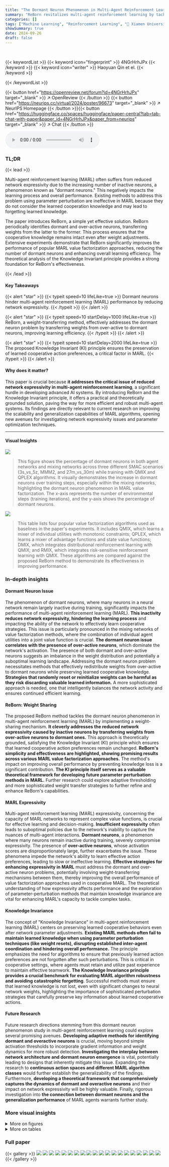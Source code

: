 ```yaml
---
title: "The Dormant Neuron Phenomenon in Multi-Agent Reinforcement Learning Value Factorization"
summary: "ReBorn revitalizes multi-agent reinforcement learning by tackling dormant neurons, boosting network expressivity and learning efficiency."
categories: []
tags: ["Machine Learning", "Reinforcement Learning", "🏢 Xiamen University",]
showSummary: true
date: 2024-09-26
draft: false
---
```


<br>

{{< keywordList >}}
{{< keyword icon="fingerprint" >}} 4NGrHrhJPx {{< /keyword >}}
{{< keyword icon="writer" >}} Haoyuan Qin et el. {{< /keyword >}}
 
{{< /keywordList >}}

{{< button href="https://openreview.net/forum?id=4NGrHrhJPx" target="_blank" >}}
↗ OpenReview
{{< /button >}}
{{< button href="https://neurips.cc/virtual/2024/poster/96673" target="_blank" >}}
↗ NeurIPS Homepage
{{< /button >}}{{< button href="https://huggingface.co/spaces/huggingface/paper-central?tab=tab-chat-with-paper&paper_id=4NGrHrhJPx&paper_from=neurips" target="_blank" >}}
↗ Chat
{{< /button >}}



<audio controls>
    <source src="https://ai-paper-reviewer.com/4NGrHrhJPx/podcast.wav" type="audio/wav">
    Your browser does not support the audio element.
</audio>


### TL;DR


{{< lead >}}

Multi-agent reinforcement learning (MARL) often suffers from reduced network expressivity due to the increasing number of inactive neurons, a phenomenon known as "dormant neurons."  This negatively impacts the learning process and overall performance.  Existing methods to address this problem using parameter perturbation are ineffective in MARL because they do not consider the learned cooperation knowledge and may lead to forgetting learned knowledge. 

The paper introduces ReBorn, a simple yet effective solution. ReBorn periodically identifies dormant and over-active neurons, transferring weights from the latter to the former.  This process ensures that the cooperative knowledge remains intact even after weight adjustments.  Extensive experiments demonstrate that ReBorn significantly improves the performance of popular MARL value factorization approaches, reducing the number of dormant neurons and enhancing overall learning efficiency. The theoretical analysis of the Knowledge Invariant principle provides a strong foundation for ReBorn's effectiveness.

{{< /lead >}}


#### Key Takeaways

{{< alert "star" >}}
{{< typeit speed=10 lifeLike=true >}} Dormant neurons hinder multi-agent reinforcement learning (MARL) performance by reducing network expressivity. {{< /typeit >}}
{{< /alert >}}

{{< alert "star" >}}
{{< typeit speed=10 startDelay=1000 lifeLike=true >}} ReBorn, a weight-transferring method, effectively addresses the dormant neuron problem by transferring weights from over-active to dormant neurons, improving learning efficiency. {{< /typeit >}}
{{< /alert >}}

{{< alert "star" >}}
{{< typeit speed=10 startDelay=2000 lifeLike=true >}} The proposed Knowledge Invariant (KI) principle ensures the preservation of learned cooperative action preferences, a critical factor in MARL. {{< /typeit >}}
{{< /alert >}}

#### Why does it matter?
This paper is crucial because **it addresses the critical issue of reduced network expressivity in multi-agent reinforcement learning**, a significant hurdle in developing advanced AI systems.  By introducing ReBorn and the Knowledge Invariant principle, it offers a practical and theoretically grounded solution, paving the way for more efficient and robust multi-agent systems. Its findings are directly relevant to current research on improving the scalability and generalization capabilities of MARL algorithms, opening new avenues for investigating network expressivity issues and parameter optimization techniques.

------
#### Visual Insights



![](https://ai-paper-reviewer.com/4NGrHrhJPx/figures_3_1.jpg)

> This figure shows the percentage of dormant neurons in both agent networks and mixing networks across three different SMAC scenarios (3s_vs_5z, MMM2, and 27m_vs_30m) while training with QMIX and QPLEX algorithms.  It visually demonstrates the increase in dormant neurons over training steps, especially within the mixing networks, highlighting the dormant neuron phenomenon in MARL value factorization. The x-axis represents the number of environmental steps (training iterations), and the y-axis shows the percentage of dormant neurons.





![](https://ai-paper-reviewer.com/4NGrHrhJPx/tables_20_1.jpg)

> This table lists four popular value factorization algorithms used as baselines in the paper's experiments.  It includes QMIX, which learns a mixer of individual utilities with monotonic constraints; QPLEX, which learns a mixer of advantage functions and state value functions; DMIX, which integrates distributional reinforcement learning with QMIX; and RMIX, which integrates risk-sensitive reinforcement learning with QMIX.  These algorithms are compared against the proposed ReBorn method to demonstrate its effectiveness in improving performance.





### In-depth insights


#### Dormant Neuron Issue
The phenomenon of dormant neurons, where many neurons in a neural network remain largely inactive during training, significantly impacts the performance of multi-agent reinforcement learning (MARL).  **This inactivity reduces network expressivity, hindering the learning process** and impacting the ability of the network to effectively learn cooperative strategies.  This issue is particularly pronounced in the mixing networks of value factorization methods, where the combination of individual agent utilities into a joint value function is crucial.  **The dormant neuron issue correlates with the presence of over-active neurons**, which dominate the network's activation. The presence of both dormant and over-active neurons suggests an imbalance in the weight distribution and potentially a suboptimal learning landscape.  Addressing the dormant neuron problem necessitates methods that effectively redistribute weights from over-active to dormant neurons while preserving learned cooperative knowledge. **Strategies that randomly reset or reinitialize weights can be harmful as they risk discarding valuable learned information.**  A more sophisticated approach is needed, one that intelligently balances the network activity and ensures continued efficient learning.

#### ReBorn: Weight Sharing
The proposed ReBorn method tackles the dormant neuron phenomenon in multi-agent reinforcement learning (MARL) by implementing a weight-sharing mechanism.  **It cleverly addresses the reduced network expressivity caused by inactive neurons by transferring weights from over-active neurons to dormant ones.** This approach is theoretically grounded, satisfying the Knowledge Invariant (KI) principle which ensures that learned cooperative action preferences remain unchanged.  **ReBorn's simplicity and effectiveness are highlighted, showing promising results across various MARL value factorization approaches.**  The method's impact on improving overall performance by preventing knowledge loss is a significant contribution.  **The KI principle itself serves as a valuable theoretical framework for developing future parameter perturbation methods in MARL.**  Further research could explore adaptive thresholding and more sophisticated weight transfer strategies to further refine and enhance ReBorn's capabilities.

#### MARL Expressivity
Multi-agent reinforcement learning (MARL) expressivity, concerning the capacity of MARL networks to represent complex value functions, is crucial for effective learning and decision-making.  **Insufficient expressivity** often leads to suboptimal policies due to the network's inability to capture the nuances of multi-agent interactions.  **Dormant neurons**, a phenomenon where many neurons remain inactive during training, severely compromise expressivity.  The presence of **over-active neurons**, whose activation scores are disproportionately large, further exacerbates the issue.  These phenomena impede the network's ability to learn effective action preferences, leading to slow or ineffective learning.  **Effective strategies for enhancing expressivity in MARL** must address the dormant and over-active neuron problems, potentially involving weight-transferring mechanisms between them, thereby improving the overall performance of value factorization approaches used in cooperative MARL. The theoretical understanding of how expressivity affects performance and the exploration of parameter-perturbation methods that maintain knowledge invariance are vital for enhancing MARL's capacity to tackle complex tasks.

#### Knowledge Invariance
The concept of "Knowledge Invariance" in multi-agent reinforcement learning (MARL) centers on preserving learned cooperative behaviors even after network parameter adjustments.  **Existing MARL methods often fail to maintain learned knowledge when using parameter perturbation techniques (like weight resets), disrupting established inter-agent coordination and hindering overall performance.**  The principle emphasizes the need for algorithms to ensure that previously learned action preferences are not forgotten after such perturbations. This is critical in cooperative settings, where agents must retain and utilize past experience to maintain effective teamwork.  **The Knowledge Invariance principle provides a crucial benchmark for evaluating MARL algorithm robustness and avoiding catastrophic forgetting**.  Successful methods must ensure that learned knowledge is not lost, even with significant changes to neural network weights, highlighting the importance of sophisticated perturbation strategies that carefully preserve key information about learned cooperative actions.

#### Future Research
Future research directions stemming from this dormant neuron phenomenon study in multi-agent reinforcement learning could explore several promising avenues. **Developing adaptive methods for identifying dormant and overactive neurons** is crucial, moving beyond simple activation thresholds to incorporate gradient information and weight dynamics for more robust detection.  **Investigating the interplay between network architecture and dormant neuron emergence** is vital, potentially leading to designs that inherently mitigate this issue.  Expanding the research to **continuous action spaces and different MARL algorithm classes** would further establish the generalizability of the findings.  Furthermore, **developing a theoretical framework that comprehensively captures the dynamics of dormant and overactive neurons** and their impact on network expressivity will be highly valuable. Finally, rigorous investigation into **the connection between dormant neurons and the generalization performance** of MARL agents warrants further study.


### More visual insights

<details>
<summary>More on figures
</summary>


![](https://ai-paper-reviewer.com/4NGrHrhJPx/figures_3_2.jpg)

> This figure demonstrates three key findings related to dormant neurons in multi-agent reinforcement learning. (a) shows that as the number of dormant neurons in a simple mixing network increases, the mean squared error (MSE) loss also increases, indicating a negative impact on network expressivity. (b) illustrates how the percentage of dormant neurons in a QMIX mixing network changes with varying target network update intervals; smaller intervals (more non-stationarity) lead to higher dormant neuron percentages. Finally, (c) shows the distribution of normalized activation scores (NAS) for the top 25 most active neurons, highlighting the existence of over-active neurons with significantly larger scores than the rest.


![](https://ai-paper-reviewer.com/4NGrHrhJPx/figures_4_1.jpg)

> This figure analyzes over-active neurons in the QMIX mixing network. Subfigure (a) shows the percentage contribution of dormant neurons, over-active neurons, and the sum of normalized activation scores (NAS) of over-active neurons over time. Subfigure (b) illustrates the overlap between dormant and over-active neurons across different training iterations. Subfigure (c) shows the percentage of dormant neurons that become dormant again after applying the ReDo method.


![](https://ai-paper-reviewer.com/4NGrHrhJPx/figures_5_1.jpg)

> The figure illustrates the ReBorn mechanism.  It shows an over-active neuron (orange) whose weights (win, wout, bx) are redistributed to M randomly selected dormant neurons (grey).  The dormant neurons become 'reborn neurons' (yellow). The weights of the reborn neurons are adjusted using αi and βi, which are randomly sampled from specified ranges to introduce variation.  This weight transfer aims to alleviate the dormant neuron phenomenon by balancing neuron activity.


![](https://ai-paper-reviewer.com/4NGrHrhJPx/figures_7_1.jpg)

> This figure shows the results of applying the ReBorn method to various value factorization algorithms (QMIX, QPLEX, RMIX) in different environments.  The plots show the test win rate (a, b) and return (c) for three different environments: 3s5z_vs_3s6z, MMM2, and predator-prey small. Additionally, the plots demonstrate the percentage of dormant neurons over time for each algorithm in the same three environments (d, e, f).  The results illustrate that ReBorn improves the performance and reduces the number of dormant neurons across various algorithms and environments.


![](https://ai-paper-reviewer.com/4NGrHrhJPx/figures_8_1.jpg)

> The figure compares the performance of ReBorn against other parameter perturbation methods (ReDo, ReSet, SR, MARR) that satisfy the Knowledge Invariant (KI) principle across various MARL value factorization algorithms (QMIX, QPLEX, RMIX) and environments (MMM2, 27m_vs_30m, predator-prey large). The results demonstrate that ReBorn consistently outperforms other methods in terms of win rate, dormant neuron ratio, and over-active neuron sum ratio, highlighting its effectiveness in addressing the dormant neuron phenomenon while preserving learned cooperation knowledge.


![](https://ai-paper-reviewer.com/4NGrHrhJPx/figures_8_2.jpg)

> The figure demonstrates the importance of adhering to the Knowledge Invariance (KI) principle in the ReBorn method.  It shows the test win rate for three different MARL algorithms (QMIX, QPLEX, RMIX) in the MMM2 scenario of the StarCraft Multi-Agent Challenge (SMAC) environment.  Each algorithm is tested with and without the KI principle being satisfied. Results indicate that adhering to the KI principle significantly improves performance, while violating it leads to performance drops.  This highlights the importance of the KI principle for effective MARL.


![](https://ai-paper-reviewer.com/4NGrHrhJPx/figures_9_1.jpg)

> This figure compares the performance of ReBorn against other methods that also satisfy the Knowledge Invariant principle on three different MARL value factorization algorithms (QMIX, QPLEX, RMIX).  Each subplot shows the test win rate over environmental steps.  The comparison demonstrates the effectiveness of ReBorn, which outperforms alternative KI-satisfying methods in improving the performance of these algorithms.  The different variants of ReBorn (ReDo, ReSet, Reverse ReDo, Pruning) are compared to the baseline ReBorn method to highlight the impact of different weight-sharing strategies.


![](https://ai-paper-reviewer.com/4NGrHrhJPx/figures_9_2.jpg)

> This figure presents an ablation study on the hyperparameters of the ReBorn algorithm. It shows the impact of varying the dormant neuron threshold (α), the over-active neuron threshold (β), and the ReBorn interval (T) on the algorithm's performance.  The results illustrate the sensitivity of the ReBorn algorithm to these hyperparameters and suggest that appropriate settings are essential for optimal performance.  Specifically, it demonstrates how finding the right balance in identifying dormant and over-active neurons and their weight redistribution frequency affects the overall performance and the reduction of dormant neurons.


![](https://ai-paper-reviewer.com/4NGrHrhJPx/figures_15_1.jpg)

> This figure illustrates an example demonstrating that the ReDo method fails to satisfy the Knowledge Invariant (KI) principle.  It shows a three-layer mixing network before and after applying the ReDo parameter perturbation method. The network processes a joint state-action history (τ) and joint actions (u), producing a joint state-action value function Q(τ, u).  The weights of the network are shown, and the left side depicts the network before ReDo, while the right side displays it after ReDo.  Importantly, ReDo modifies the weights of dormant neurons (represented in blue), and the optimal joint action changes after the application of ReDo, violating the KI principle which mandates that learned action preferences remain unchanged after parameter perturbation.  The figure uses a simplified example to clearly showcase this violation.


![](https://ai-paper-reviewer.com/4NGrHrhJPx/figures_16_1.jpg)

> This figure illustrates how the ReSet method, a parameter perturbation technique, fails to satisfy the Knowledge Invariant (KI) principle in the context of multi-agent reinforcement learning (MARL).  The left side shows the initial state of a simple mixing network with weights assigned to neurons, while the right side depicts the network after ReSet's application.  The transformation highlights changes in optimal actions due to the weight re-initialization, specifically that the re-initialization process in ReSet does not preserve previously learned knowledge.


![](https://ai-paper-reviewer.com/4NGrHrhJPx/figures_23_1.jpg)

> This figure shows the percentage of dormant neurons in the agent and mixing networks of QMIX and QPLEX across three different SMAC scenarios: 3s_vs_5z, MMM2, and 27m_vs_30m.  The x-axis represents environmental steps, and the y-axis represents the percentage of dormant neurons.  The figure demonstrates that the dormant neuron phenomenon, where an increasing number of neurons become inactive during training, is more prominent in the mixing network than in the agent network, and that this phenomenon is more severe in scenarios with a larger number of agents.


![](https://ai-paper-reviewer.com/4NGrHrhJPx/figures_24_1.jpg)

> This figure displays the results of applying the ReBorn algorithm to various value factorization algorithms within the SMACv2 environment. It showcases the impact of ReBorn on the test win rate and dormant neuron percentage across three different SMACv2 scenarios: 10gen_zerg, 10gen_terran, and 10gen_protoss.  Each subfigure presents the performance of QMIX and QPLEX, both with and without ReBorn, demonstrating how the algorithm affects the test win rate and reduces the number of dormant neurons.  The results illustrate that ReBorn improves performance in various scenarios by addressing the dormant neuron phenomenon in multi-agent reinforcement learning value factorization.


![](https://ai-paper-reviewer.com/4NGrHrhJPx/figures_24_2.jpg)

> This figure analyzes over-active neurons in the QMIX mixing network.  Subfigure (a) shows the contribution of dormant and over-active neurons to the total activation over time.  Subfigure (b) illustrates the overlap between dormant and over-active neurons across different training iterations, showing persistence. Subfigure (c) shows the percentage of dormant neurons that remain dormant after applying the ReDo method (a parameter perturbation technique), highlighting the persistence of dormant neurons.


![](https://ai-paper-reviewer.com/4NGrHrhJPx/figures_24_3.jpg)

> This figure displays the results of the ReBorn algorithm on three different environments: 3s5z_vs_3s6z, MMM2, and predator-prey small.  For each environment, it shows the test win rate (a-c) and the percentage of dormant neurons over time (d-f) for four different value factorization algorithms (QMIX, QPLEX, RMIX) with and without the ReBorn method. The results demonstrate that ReBorn improves the performance of various value factorization algorithms by reducing the percentage of dormant neurons.


![](https://ai-paper-reviewer.com/4NGrHrhJPx/figures_25_1.jpg)

> The figure displays the percentage of dormant neurons in agent networks and mixing networks for different MARL algorithms (QMIX, QPLEX) across three SMAC scenarios (3s vs 5z, MMM2, 27m vs 30m).  It visually demonstrates the increase in dormant neurons over environmental steps, particularly within the mixing network, and how this increase correlates with the number of agents involved in the scenario.  The graphs highlight that the dormant neuron phenomenon is more pronounced in the mixing network compared to the agent networks across different scenarios and algorithms. 


![](https://ai-paper-reviewer.com/4NGrHrhJPx/figures_25_2.jpg)

> This figure demonstrates that ReBorn enhances the performance of multiple value factorization algorithms (QMIX, QPLEX, RMIX) across different environments (3s5z_vs_3s6z, MMM2, predator-prey small).  Specifically, it shows the test win rate and return improvements in (a), (b), and (c) respectively, and illustrates the reduction in dormant neurons' percentage for each environment in (d), (e), and (f).


</details>




<details>
<summary>More on tables
</summary>


![](https://ai-paper-reviewer.com/4NGrHrhJPx/tables_20_2.jpg)
> This table lists the hyperparameters used for four different value factorization algorithms (QMIX, QPLEX, DMIX, and RMIX) in the experiments.  These hyperparameters control various aspects of the training process, including the exploration strategy (epsilon greedy), batch size, buffer size, learning rate, optimizer, runner type, mixing network dimensions, target update interval, discount factor, dormant neuron threshold, over-active neuron threshold, and the execution interval.  The values provided represent the settings used in the experiments reported in the paper.

![](https://ai-paper-reviewer.com/4NGrHrhJPx/tables_21_1.jpg)
> This table summarizes the different methods used in the experimental section. It shows the application of ReBorn, ReDo, and ReSet to different parts of the algorithms (Mixing Network vs. Whole Network) and whether the Knowledge Invariant principle is satisfied.

![](https://ai-paper-reviewer.com/4NGrHrhJPx/tables_21_2.jpg)
> This table shows different configurations used in the Predator-prey environment. Each configuration varies in the number of predators, the number of preys, the map size, and the reward given for capturing a prey.  This allows researchers to test the algorithms in different levels of complexity.

![](https://ai-paper-reviewer.com/4NGrHrhJPx/tables_22_1.jpg)
> This table lists five scenarios from the StarCraft Multi-Agent Challenge (SMAC) used in the paper's experiments.  For each scenario, it provides the difficulty level, the types and number of allied units controlled by the MARL agents, and the types and number of enemy units controlled by the game's built-in AI.

![](https://ai-paper-reviewer.com/4NGrHrhJPx/tables_22_2.jpg)
> This table lists the configurations of three different scenarios from the SMACv2 environment used in the paper's experiments. Each scenario involves 10 allied units and 11 enemy units.  The 'Unit Types' column indicates the types of units included in each scenario: Zerglings, Hydralisks, and Banelings for the Zerg scenario; Marines, Marauders, and Medivacs for the Terran scenario; and Stalkers, Zealots, and Colossi for the Protoss scenario. These variations are intended to test the robustness and generalizability of the proposed ReBorn method.

</details>




### Full paper

{{< gallery >}}
<img src="https://ai-paper-reviewer.com/4NGrHrhJPx/1.png" class="grid-w50 md:grid-w33 xl:grid-w25" />
<img src="https://ai-paper-reviewer.com/4NGrHrhJPx/2.png" class="grid-w50 md:grid-w33 xl:grid-w25" />
<img src="https://ai-paper-reviewer.com/4NGrHrhJPx/3.png" class="grid-w50 md:grid-w33 xl:grid-w25" />
<img src="https://ai-paper-reviewer.com/4NGrHrhJPx/4.png" class="grid-w50 md:grid-w33 xl:grid-w25" />
<img src="https://ai-paper-reviewer.com/4NGrHrhJPx/5.png" class="grid-w50 md:grid-w33 xl:grid-w25" />
<img src="https://ai-paper-reviewer.com/4NGrHrhJPx/6.png" class="grid-w50 md:grid-w33 xl:grid-w25" />
<img src="https://ai-paper-reviewer.com/4NGrHrhJPx/7.png" class="grid-w50 md:grid-w33 xl:grid-w25" />
<img src="https://ai-paper-reviewer.com/4NGrHrhJPx/8.png" class="grid-w50 md:grid-w33 xl:grid-w25" />
<img src="https://ai-paper-reviewer.com/4NGrHrhJPx/9.png" class="grid-w50 md:grid-w33 xl:grid-w25" />
<img src="https://ai-paper-reviewer.com/4NGrHrhJPx/10.png" class="grid-w50 md:grid-w33 xl:grid-w25" />
<img src="https://ai-paper-reviewer.com/4NGrHrhJPx/11.png" class="grid-w50 md:grid-w33 xl:grid-w25" />
<img src="https://ai-paper-reviewer.com/4NGrHrhJPx/12.png" class="grid-w50 md:grid-w33 xl:grid-w25" />
<img src="https://ai-paper-reviewer.com/4NGrHrhJPx/13.png" class="grid-w50 md:grid-w33 xl:grid-w25" />
<img src="https://ai-paper-reviewer.com/4NGrHrhJPx/14.png" class="grid-w50 md:grid-w33 xl:grid-w25" />
<img src="https://ai-paper-reviewer.com/4NGrHrhJPx/15.png" class="grid-w50 md:grid-w33 xl:grid-w25" />
<img src="https://ai-paper-reviewer.com/4NGrHrhJPx/16.png" class="grid-w50 md:grid-w33 xl:grid-w25" />
<img src="https://ai-paper-reviewer.com/4NGrHrhJPx/17.png" class="grid-w50 md:grid-w33 xl:grid-w25" />
<img src="https://ai-paper-reviewer.com/4NGrHrhJPx/18.png" class="grid-w50 md:grid-w33 xl:grid-w25" />
<img src="https://ai-paper-reviewer.com/4NGrHrhJPx/19.png" class="grid-w50 md:grid-w33 xl:grid-w25" />
<img src="https://ai-paper-reviewer.com/4NGrHrhJPx/20.png" class="grid-w50 md:grid-w33 xl:grid-w25" />
{{< /gallery >}}